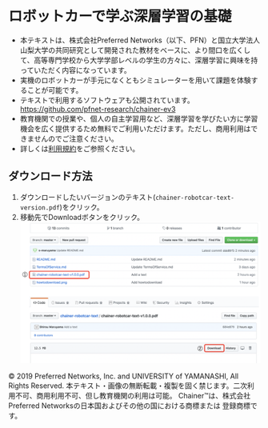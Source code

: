 # ロボットカーで学ぶ深層学習の基礎
- 本テキストは、株式会社Preferred Networks（以下、PFN）と国立大学法人山梨大学の共同研究として開発された教材をベースに、より間口を広くして、高等専門学校から大学学部レベルの学生の方々に、深層学習に興味を持っていただく内容になっています。
- 実機のロボットカーが手元になくともシミュレーターを用いて課題を体験することが可能です。
- テキストで利用するソフトウェアも公開されています。 https://github.com/pfnet-research/chainer-ev3
- 教育機関での授業や、個人の自主学習用など、深層学習を学びたい方に学習機会を広く提供するため無料でご利用いただけます。ただし、商用利用はできませんのでご注意ください。
- 詳しくは[利用規約](TermsOfService.md)をご参照ください。

## ダウンロード方法
1. ダウンロードしたいバージョンのテキスト(`chainer-robotcar-text-version.pdf`)をクリック。
2. 移動先でDownloadボタンをクリック。
![my image](howtodownload2.png)

© 2019 Preferred Networks, Inc. and UNIVERSITY of YAMANASHI, All Rights Reserved. 
本テキスト・画像の無断転載・複製を固く禁じます。二次利用不可、商用利用不可、但し教育機関の利用は可能。 
Chainer™は、株式会社Preferred Networksの日本国およびその他の国における商標または 登録商標です。

